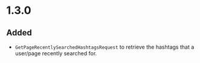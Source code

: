 # 1.3.0

## Added

-   `GetPageRecentlySearchedHashtagsRequest` to retrieve the hashtags that a user/page recently searched for.
